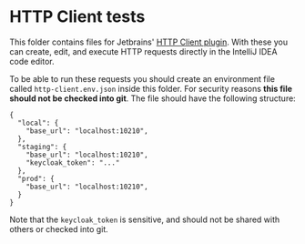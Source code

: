 # HTTP Client tests

This folder contains files for Jetbrains' 
[HTTP Client plugin](https://www.jetbrains.com/help/idea/2023.1/http-client-in-product-code-editor.html). With these 
you can create, edit, and execute HTTP requests directly in the IntelliJ IDEA code editor.

To be able to run these requests you should create an environment file called `http-client.env.json` 
inside this folder. For security reasons **this file should not be checked into git**. The file should have
the following structure:

```
{
  "local": {
    "base_url": "localhost:10210",
  },
  "staging": {
    "base_url": "localhost:10210",
    "keycloak_token": "..."
  },
  "prod": {
    "base_url": "localhost:10210",
  }
}
```
Note that the `keycloak_token` is sensitive, and should not be shared with others or checked into git.